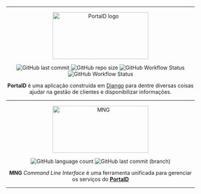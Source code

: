 
---
<p align="center"><a href="#" target="_blank" rel="noopener noreferrer">
  <img width="256px" height="126px" src="https://i.pinimg.com/originals/4c/db/81/4cdb813cbbf96b7cffdc04a63f113681.png" alt="PortalD logo"></a>
</p>

<p align="center">
  <img alt="GitHub last commit" src="https://img.shields.io/github/last-commit/dbafurushima/portal-dashboard?style=flat-square">
  <img alt="GitHub repo size" src="https://img.shields.io/github/repo-size/dbafurushima/portal-dashboard?style=flat-square">
  <img alt="GitHub Workflow Status" src="https://img.shields.io/github/workflow/status/dbafurushima/portal-dashboard/Docker%20Image%20CI?label=build%20docker&style=flat-square"><br>
  <img alt="GitHub Workflow Status" src="https://img.shields.io/github/workflow/status/dbafurushima/portal-dashboard/Django%20CI?label=build%20django&style=flat-square">
</p>

<p align="center">
  <b>PortalD</b> é uma aplicação construida em <u>Django</u> para dentre diversas coisas ajudar na gestão de clientes e disponibilizar informações.
</p>

---

<p align="center"><a href="#" target="_blank" rel="noopener noreferrer">
  <img width="256px" height="126px" src="https://i.pinimg.com/originals/b2/0d/1e/b20d1e60b306063cdcb6106709f786cd.png" alt="MNG"></a>
</p>

<p align="center">
  <img alt="GitHub language count" src="https://img.shields.io/github/languages/count/dbafurushima/portal-dashboard?style=flat-square">
  <img alt="GitHub last commit (branch)" src="https://img.shields.io/github/last-commit/dbafurushima/portal-dashboard/dev?style=flat-square">
</p>

<p align="center">
  <b>MNG</b> <i>Command Line Interface</i> é uma ferramenta unificada para gerenciar os serviços do <b><u>PortalD</u></b>
</p>

---
